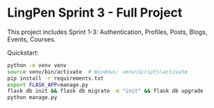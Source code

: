 # LingPen Sprint 3 - Full Project

This project includes Sprint 1-3: Authentication, Profiles, Posts, Blogs, Events, Courses.

Quickstart:
```bash
python -m venv venv
source venv/bin/activate  # Windows: venv\Scripts\activate
pip install -r requirements.txt
export FLASK_APP=manage.py
flask db init && flask db migrate -m "init" && flask db upgrade
python manage.py
```
